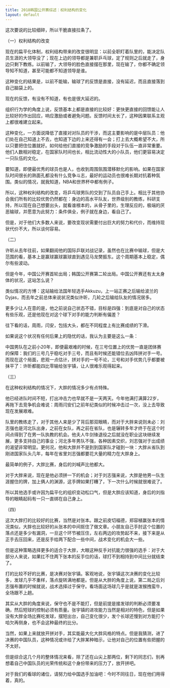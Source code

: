 ```yaml
---
title: 2018韩国公开赛综述：权利结构的变化
layout: default
---
```


这次要说的比较细碎，所以干脆直接拉条了。

（一）权利结构的改变

现在的扁平化体制，权利结构带来的改变很明显：以前全职盯着队里的，能决定队员生涯的大领导没了；现在上边的领导都是兼职乒乓球，定了规则之后就走了，身边只剩下教练。以前输了，大领导的脸色直接摆在那里，现在输了，你都不确定领导知不知道，甚至可能都不知道领导是谁。

这种变化的结果是，以前不能输，输球了的反馈是直接，没有延迟，而且直接落到自己脑袋上的。

现在的反馈，有没有不知道，有也是很大延迟的。

组织行为学的角度上说，反馈基本上都是直接的比较好：更快更直接的回馈能让人比较好的作出回应，响应激励或者避免问题。反馈时间太长了，这种因果联系主观上都很难建立起来。

这种变化，一方面说降低了直接对对队员的干涉，而这主要影响的是中层队员：他们处在自己知道上不去，也知道下边的上来还得有一会；打上去大概希望不大，所以只要把住位置就好。如何给他们直接的竞争激励的手段对于队伍一直非常重要。他们人数相对稳定，在国家队时间也长，相比流动性大的小队员，他们更容易决定一只队伍的文化。

要知道，即便最优秀的球员也是人，也收到周围氛围潜移默化的影响。如果在国家队时间很长的熟面孔都没有什么竞争斗志，最好的运动员也很难长期对抗着种氛围。类似的情况，就我知道，NBA和世界杯中都有例子。

所以，这种权利结构的改变，将乒乓球男队的交到了队员自己手上。相比于其他协会我们所有的比较优势仍然都在：身边的高水平队友，世界级别的教练，科研支持，所以现在自己想要出头，就看谁根本的，从骨子里的，生理反应的，极端的厌恶输球，并愿意为此努力：条件俱全，例子就在身边，看自己了。

但是，对于他们大多数人来说，要改变现状需要付出巨大的努力和代价，而维持现状代价不大，所以谈何容易。

（二）

许昕从去年往前，如果翻阅他的国际乒联对战记录，虽然也在比赛中输球，但是大范围的看，基本上是赢球赢球赢球直到遇见马龙樊振东。这个周期基本上稳定，偶尔有些波动。

但是今年，中国公开赛首轮出局；韩国公开赛第二轮出局。中国公开赛还有太太身体的状况，这站怎么说？

类似情况的方博：这站输给法国年轻选手Akkuzu，上一站正赛之后输给波兰的Dyjas，而去年之前总体来说状况类似许昕，几轮之后输给队友的情况居多。

更多少让人在意的是，他之前说自己状态不错，目标是四强：到底是对自己的状态有些乐观，还是他现在对这个球下对手的能力判断有偏差？

往下看的话，周雨，闫安，包括大头，都在不同程度上有比赛成绩的下滑。

如果说这个状况有任何后果上的隐忧的话，我认为主要是这么一条：

中国男队在之前小20年，即便最艰难的时候，在三号位置上的优势一直是团体赛的保障：我们的三号几乎稳吃对手三号，而且有时候还能错位去凶阵拼对手一号。而现在这个局面，悲观一点估计，拼对手的一号不论，三号和对手优势几乎都要被抹平了：许昕都能四比零输给张宇镇，让人很难乐观得起来。

（三）

在这种权利结构的情况下，大胖的情况多少有点特殊。

他已经进队时间不短，打出冲击力也早就不是一天两天。今年他满打满算22岁，再拖下去竞争机会难说：周雨闫安们之前年纪类似的时候冲击过一次，没上去导致现在发展艰难。

队里的教练走了，对于其他人来是少了背后那双眼睛，而对于大胖来说则未必：刘志强也是河北队出身，之前在女队，再之前在省队，也是辗转多年才终于在这个时间点得到了在男一队执教的机会。他夫人牛剑锋退役之后就没在职业这块继续发展，更多支持自己的事业；河北多年男队不强，各种因素交织，刘志强对于出成绩的渴望非常明显。更何况，他和大胖并不是到到国家队才碰到一块：大胖从省队到刚进国家队头几年，每年在省里刘志强都要花大量的精力在大胖身上。

最简单的例子，大胖比赛，身后的刘喊声比他都大。

对于大胖来说，现在是他必须拼一下的机会；对于刘志强来说，大胖是他男一队生涯握住的牌，加上俩人的渊源，这手牌如果打糟了，下一次什么时候就很难说了。

所以其他选手或许因为扁平化的组织变动松口气，但是大胖应该知道，身后的刘指导的眼睛起码有一只一直绑在自己身上。

（四）

这次大胖打的比较好的比赛，当然是对张本。跟之前皮切福德，郑容植赢张本的情况类似，大胖也比较好的从张本的中间抠住了做文章。小朋友自己手肘这个位置的落点还是多少有漏洞，一旦这个环节被压住，左右两边的攻势起不来，接下来是从正手去压回来，还是反手给两下配合一些中间，战术变化的机会大一些。

但是这种策略选择更多的适合于大胖，大眼这种反手对抗能力很强的选手：对于大部分人来说，如果扛不住两下张本的反手位的话，球打不到相持到中间比分就结束了。

打的比较不好的比赛，是决赛对张宇镇。客观地说，张宇镇这次决赛的变化比较多，发球几乎不重样，落点旋转满地都是。但是从大胖的角度上说，第二局之后刘志强布置的时候就说，战术选择过于保守。看场面这场球几乎是就是泼猴拽蛮牛，全场跟不上趟。

其实从大胖的角度来说，保守也不是不能打，但是前提是接发球的判断必须要准确，然后短球的控制必须有质量。张宇镇的进攻能力当然是相对的特色，但是如果没有大胖全场比赛吃发球，摆短出台，自己变化很少，发个长球还慢到对方能打个哈欠再侧身，也不会这种最终的比分。

当然，如果上来就放开拼对手，其实能最大化大胖风格的特点。但是我猜测，进了决赛的中国队员，这种情况或许给了大胖某种暗示，让他对自己的位置有些把握的不太好。

但是综合这几个月的整体情况来看，除了还在山尖上那两位，剩下的同志们，别再想着自己中国队员的光荣传统和这个身份带来的压力了，放开拼吧。

对于我们的看球的诸位，请努力给中国选手加油吧：今时不同往日，现在他们用得着，真的。
